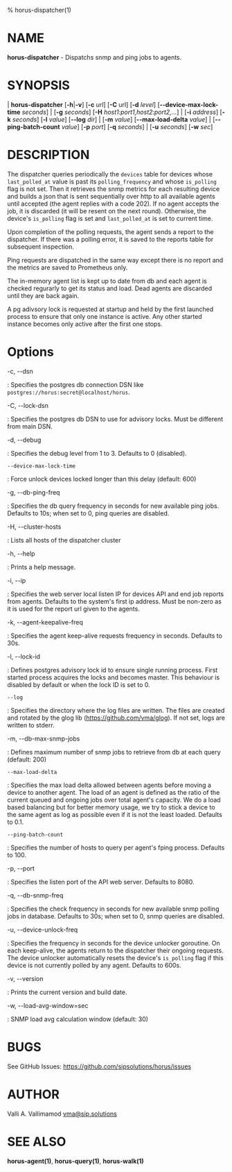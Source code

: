 % horus-dispatcher(1)

NAME
====

**horus-dispatcher** - Dispatchs snmp and ping jobs to agents.

SYNOPSIS
========

| **horus-dispatcher** \[**-h**|**-v**] \[**-c** _url_] \[**-C** url] \[**-d** _level_] \[**--device-max-lock-time** _seconds_]
|                      \[**-g** _seconds_] \[**-H** _host1:port1,host2:port2,..._]
|                      \[**-i** _address_] \[**-k** _seconds_] \[**-l** _value_] \[**--log** _dir_]
|                      \[**-m** _value_] \[**--max-load-delta** _value_]
|                      \[**--ping-batch-count** _value_] \[**-p** _port_] \[**-q** _seconds_] 
|                      \[**-u** _seconds_] \[**-w** _sec_]

DESCRIPTION
===========

The dispatcher queries periodically the `devices` table for devices whose `last_polled_at` value is past its `polling_frequency` and whose `is_polling` flag is not set. Then
it retrieves the snmp metrics for each resulting device and builds a json that is sent sequentially over http to all available agents until accepted (the agent replies with a code 202).
If no agent accepts the job, it is discarded (it will be resent on the next round). Otherwise, the device's `is_polling` flag is set and `last_polled_at` is set to current time.

Upon completion of the polling requests, the agent sends a report to the dispatcher. If there was a polling error, it is saved to the reports table for subsequent inspection.

Ping requests are dispatched in the same way except there is no report and the metrics are saved to Prometheus only.

The in-memory agent list is kept up to date from db and each agent is checked regurarly to get its status and load. Dead agents are discarded until they are back again.

A pg adivsory lock is requested at startup and held by the first launched process to ensure that only one instance is active. Any other started instance becomes only active after the first one stops.

Options
=======

-c, --dsn

:   Specifies the postgres db connection DSN like `postgres://horus:secret@localhost/horus`.

-C, --lock-dsn

:   Specifies the postgres db DSN to use for advisory locks. Must be different from main DSN.

-d, --debug

:   Specifies the debug level from 1 to 3. Defaults to 0 (disabled).

    --device-max-lock-time

:   Force unlock devices locked longer than this delay (default: 600)

-g, --db-ping-freq

:   Specifies the db query frequency in seconds for new available ping jobs. Defaults to 10s; when set to 0, ping queries are disabled.

-H, --cluster-hosts

:   Lists all hosts of the dispatcher cluster

-h, --help

:   Prints a help message.

-i, --ip

:   Specifies the web server local listen IP for devices API and end job reports from agents. Defaults to the system's first ip address.
    Must be non-zero as it is used for the report url given to the agents.

-k, --agent-keepalive-freq

:   Specifies the agent keep-alive requests frequency in seconds. Defaults to 30s.

-l, --lock-id

:   Defines postgres advisory lock id to ensure single running process. First started process acquires the locks and becomes master. This behaviour is disabled
    by default or when the lock ID is set to 0.

    --log

:   Specifies the directory where the log files are written. The files are created and rotated by the glog lib (https://github.com/vma/glog).
    If not set, logs are written to stderr.

-m, --db-max-snmp-jobs

:   Defines  maximum number of snmp jobs to retrieve from db at each query (default: 200)

    --max-load-delta

:   Specifies the max load delta allowed between agents before moving a device to another agent. The load of an agent is defined as the ratio of
    the current queued and ongoing jobs over total agent's capacity. We do a load based balancing but for better memory usage, we try to stick
    a device to the same agent as log as possible even if it is not the least loaded. Defaults to 0.1.

    --ping-batch-count

:   Specifies the number of hosts to query per agent's fping process. Defaults to 100.

-p, --port

:   Specifies the listen port of the API web server. Defaults to 8080.

-q, --db-snmp-freq

:   Specifies the check frequency in seconds for new available snmp polling jobs in database. Defaults to 30s; when set to 0, snmp queries are disabled.

-u, --device-unlock-freq

:   Specifies the frequency in seconds for the device unlocker goroutine. On each keep-alive, the agents return to the dispatcher their ongoing requests.
    The device unlocker automatically resets the device's `is_polling` flag if this device is not currently polled by any agent. Defaults to 600s.

-v, --version

:   Prints the current version and build date.

 -w, --load-avg-window=sec

:   SNMP load avg calculation window (default: 30)

BUGS
====

See GitHub Issues: <https://github.com/sipsolutions/horus/issues>

AUTHOR
======

Valli A. Vallimamod <vma@sip.solutions>

SEE ALSO
========

**horus-agent(1)**, **horus-query(1)**, **horus-walk(1)**

